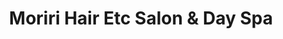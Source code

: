 ---
title: "Moriri Hair Etc Salon & Day Spa"
url: /kingwood/moriri-hair-etc-salon-und-day-spa/
shop: Friseur
---